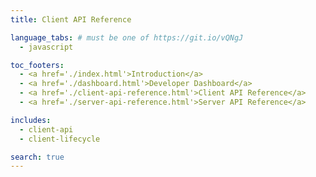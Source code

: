 ```yaml
---
title: Client API Reference

language_tabs: # must be one of https://git.io/vQNgJ
  - javascript

toc_footers:
  - <a href='./index.html'>Introduction</a>
  - <a href='./dashboard.html'>Developer Dashboard</a>
  - <a href='./client-api-reference.html'>Client API Reference</a>
  - <a href='./server-api-reference.html'>Server API Reference</a>

includes:
  - client-api
  - client-lifecycle

search: true
---
```

